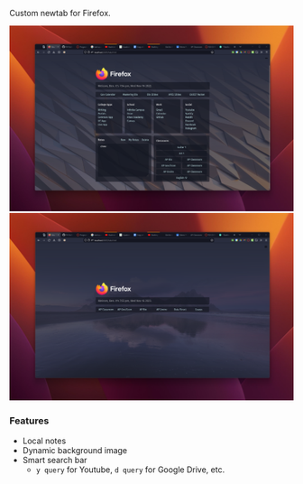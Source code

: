 Custom newtab for Firefox.

![Screenshot](old/images/screenshot.png)
![Screenshot](old/images/screenshot2.png)

### Features
- Local notes
- Dynamic background image
- Smart search bar
    - `y query` for Youtube, `d query` for Google Drive, etc.